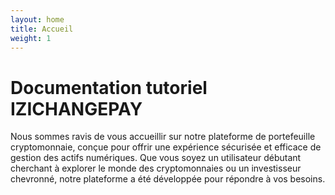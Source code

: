 ```yaml
---
layout: home
title: Accueil
weight: 1
---
```

# Documentation tutoriel IZICHANGEPAY
Nous sommes ravis de vous accueillir sur notre plateforme de portefeuille cryptomonnaie, conçue pour offrir une expérience sécurisée et efficace de gestion des actifs numériques. Que vous soyez un utilisateur débutant cherchant à explorer le monde des cryptomonnaies ou un investisseur chevronné, notre plateforme a été développée pour répondre à vos besoins.


